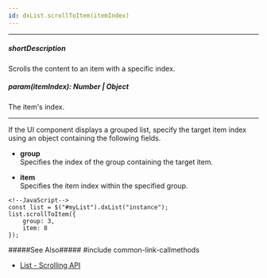 ```yaml
---
id: dxList.scrollToItem(itemIndex)
---
```

---
##### shortDescription
Scrolls the content to an item with a specific index.

##### param(itemIndex): Number | Object
The item's index.

---
If the UI component displays a grouped list, specify the target item index using an object containing the following fields.

- **group**  
 Specifies the index of the group containing the target item.

- **item**  
 Specifies the item index within the specified group.

<!---->

    <!--JavaScript-->
    const list = $("#myList").dxList("instance");
    list.scrollToItem({
        group: 3,
        item: 8
    });

#####See Also#####
#include common-link-callmethods
- [List - Scrolling API](/concepts/05%20Widgets/List/20%20Scrolling/05%20API.md '/Documentation/Guide/UI_Components/List/Scrolling/#API')